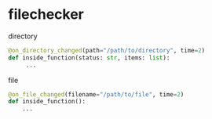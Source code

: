 # filechecker

directory
```python
@on_directory_changed(path="/path/to/directory", time=2)
def inside_function(status: str, items: list):
     ...
```

file
```python
@on_file_changed(filename="/path/to/file", time=2)
def inside_function():
    ...
```

